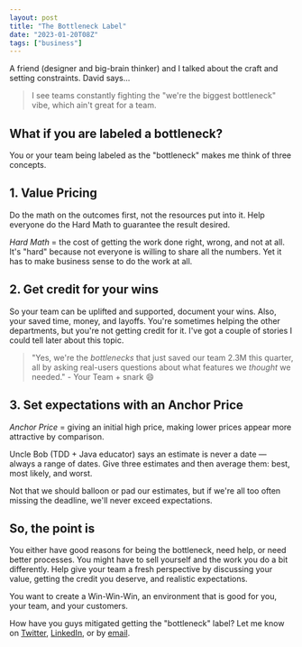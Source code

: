 ```yaml
---
layout: post
title: "The Bottleneck Label"
date: "2023-01-20T08Z"
tags: ["business"]
---
```


A friend (designer and big-brain thinker) and I talked about the craft and setting constraints. David says...

> I see teams constantly fighting the "we're the biggest bottleneck" vibe, which ain't great for a team.

## What if you are labeled a bottleneck?

You or your team being labeled as the "bottleneck" makes me think of three concepts.

## 1. Value Pricing

Do the math on the outcomes first, not the resources put into it. Help everyone do the Hard Math to guarantee the result desired.

_Hard Math_ = the cost of getting the work done right, wrong, and not at all. It's "hard" because not everyone is willing to share all the numbers. Yet it has to make business sense to do the work at all.

## 2. Get credit for your wins

So your team can be uplifted and supported, document your wins. Also, your saved time, money, and layoffs. You're sometimes helping the other departments, but you're not getting credit for it. I've got a couple of stories I could tell later about this topic.

> "Yes, we're the _bottlenecks_ that just saved our team 2.3M this quarter, all by asking real-users questions about what features we _thought_ we needed." - Your Team + snark :smile:

## 3. Set expectations with an Anchor Price

_Anchor Price_ = giving an initial high price, making lower prices appear more attractive by comparison.

Uncle Bob (TDD + Java educator) says an estimate is never a date — always a range of dates.
Give three estimates and then average them: best, most likely, and worst.

Not that we should balloon or pad our estimates, but if we're all too often missing the deadline, we'll never exceed expectations.

## So, the point is

You either have good reasons for being the bottleneck, need help, or need better processes. You might have to sell yourself and the work you do a bit differently. Help give your team a fresh perspective by discussing your value, getting the credit you deserve, and realistic expectations.

You want to create a Win-Win-Win, an environment that is good for you, your team, and your customers.

How have you guys mitigated getting the "bottleneck" label?
Let me know on [Twitter](https://twitter.com/Chance_Smith), [LinkedIn](https://www.linkedin.com/in/chancesmith/), or by [email](mailto:chancesmithb@gmail.com?subject=[Blog]%20The%20Bottleneck%20Label).
